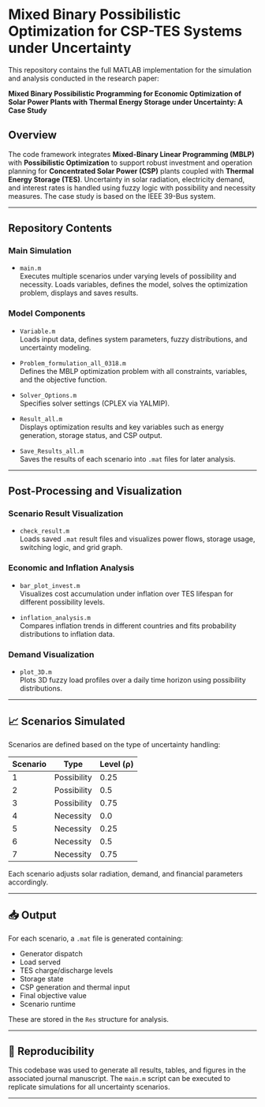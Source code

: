 # Mixed Binary Possibilistic Optimization for CSP-TES Systems under Uncertainty

This repository contains the full MATLAB implementation for the simulation and analysis conducted in the research paper:

**Mixed Binary Possibilistic Programming for Economic Optimization of Solar Power Plants with Thermal Energy Storage under Uncertainty: A Case Study**

## Overview

The code framework integrates **Mixed-Binary Linear Programming (MBLP)** with **Possibilistic Optimization** to support robust investment and operation planning for **Concentrated Solar Power (CSP)** plants coupled with **Thermal Energy Storage (TES)**. Uncertainty in solar radiation, electricity demand, and interest rates is handled using fuzzy logic with possibility and necessity measures.
The case study is based on the IEEE 39-Bus system.

---

##  Repository Contents

###  Main Simulation
- `main.m`  
  Executes multiple scenarios under varying levels of possibility and necessity. Loads variables, defines the model, solves the optimization problem, displays and saves results.

### Model Components
- `Variable.m`  
  Loads input data, defines system parameters, fuzzy distributions, and uncertainty modeling.

- `Problem_formulation_all_0318.m`  
  Defines the MBLP optimization problem with all constraints, variables, and the objective function.

- `Solver_Options.m`  
  Specifies solver settings (CPLEX via YALMIP).

- `Result_all.m`  
  Displays optimization results and key variables such as energy generation, storage status, and CSP output.

- `Save_Results_all.m`  
  Saves the results of each scenario into `.mat` files for later analysis.

---

## Post-Processing and Visualization

### Scenario Result Visualization
- `check_result.m`  
  Loads saved `.mat` result files and visualizes power flows, storage usage, switching logic, and grid graph.

### Economic and Inflation Analysis
- `bar_plot_invest.m`  
  Visualizes cost accumulation under inflation over TES lifespan for different possibility levels.

- `inflation_analysis.m`  
  Compares inflation trends in different countries and fits probability distributions to inflation data.

### Demand Visualization
- `plot_3D.m`  
  Plots 3D fuzzy load profiles over a daily time horizon using possibility distributions.

---

## 📈 Scenarios Simulated

Scenarios are defined based on the type of uncertainty handling:

| Scenario | Type  | Level (ρ) |
|----------|-------|------------|
| 1        | Possibility | 0.25 |
| 2        | Possibility | 0.5  |
| 3        | Possibility | 0.75 |
| 4        | Necessity   | 0.0  |
| 5        | Necessity   | 0.25 |
| 6        | Necessity   | 0.5  |
| 7        | Necessity   | 0.75 |

Each scenario adjusts solar radiation, demand, and financial parameters accordingly.

---

## 📥 Output

For each scenario, a `.mat` file is generated containing:

- Generator dispatch
- Load served
- TES charge/discharge levels
- Storage state
- CSP generation and thermal input
- Final objective value
- Scenario runtime

These are stored in the `Res` structure for analysis.

---

## 🧪 Reproducibility

This codebase was used to generate all results, tables, and figures in the associated journal manuscript. The `main.m` script can be executed to replicate simulations for all uncertainty scenarios.

---


